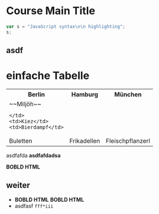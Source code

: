 <!--
author:   Your Name

email:    your@mail.org

version:  0.0.1

language: de

narrator: US English Female

comment:  Try to write a short comment about
          your course, multiline is also okay.

link:   https://bellard.org/jslinux/style.css


script: https://bellard.org/jslinux/term.js
        https://bellard.org/jslinux/jslinux.js


-->

# Course Main Title




```javascript
var s = "JavaScript syntax\n\n highlighting";
s;
```
<script>
"LIA: wait"
</script>


## asdf

<h1>einfache Tabelle</h1>

<table>
  <tr>
    <th>Berlin</th>
    <th>Hamburg</th>
    <th>München</th>
  </tr>
  <tr>
    <td>
    ~~Miljöh~~

    </td>
    <td>Kiez</td>
    <td>Bierdampf</td>
   </tr>
   <tr>
     <td>Buletten</td>
     <td>Frikadellen</td>
     <td>Fleischpflanzerl</td>
   </tr>
</table>


asdfafda **asdfafdadsa**

<b>BOBLD HTML</b>

## weiter

* <b>BOBLD HTML</b>
  <b>BOBLD HTML</b>
* asdfasf `fff*iii`
